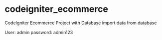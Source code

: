 # codeigniter_ecommerce
CodeIgniter Ecommerce Project with Database
import data from database

User: admin
password: admin123

